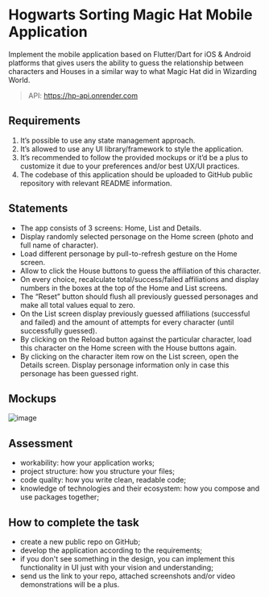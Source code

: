 # Hogwarts Sorting Magic Hat Mobile Application

Implement the mobile application based on Flutter/Dart for iOS & Android platforms that gives users the ability to guess the relationship between characters and Houses in a similar way to what Magic Hat did in Wizarding World. 

> API: https://hp-api.onrender.com

## Requirements
1. It’s possible to use any state management approach.
2. It’s allowed to use any UI library/framework to style the application.
3. It’s recommended to follow the provided mockups or it’d be a plus to customize it due to your preferences and/or best UX/UI practices.
4. The codebase of this application should be uploaded to GitHub public repository with relevant README information.

## Statements
- The app consists of 3 screens: Home, List and Details.
- Display randomly selected personage on the Home screen (photo and full name of character).
- Load different personage by pull-to-refresh gesture on the Home screen.
- Allow to click the House buttons to guess the affiliation of this character.
- On every choice, recalculate total/success/failed affiliations and display numbers in the boxes at the top of the Home and List screens. 
- The “Reset” button should flush all previously guessed personages and make all total values equal to zero.
- On the List screen display previously guessed affiliations (successful and failed) and the amount of attempts for every character (until successfully guessed).
- By clicking on the Reload button against the particular character, load this character on the Home screen with the House buttons again.
- By clicking on the character item row on the List screen, open the Details screen. Display personage information only in case this personage has been guessed right.

## Mockups
![image](https://res.cloudinary.com/dgw6mlivg/image/upload/v1705016665/Super_Final_fnk3nz.png)

## Assessment
- workability: how your application works;
- project structure: how you structure your files;
- code quality: how you write clean, readable code;
- knowledge of technologies and their ecosystem: how you compose and use packages together;

## How to complete the task
- create a new public repo on GitHub;
- develop the application according to the requirements;
- if you don't see something in the design, you can implement this functionality in UI just with your vision and understanding;
- send us the link to your repo, attached screenshots and/or video demonstrations will be a plus.
